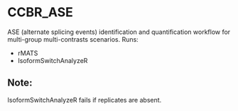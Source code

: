 # CCBR_ASE
ASE (alternate splicing events) identification and quantification workflow for multi-group multi-contrasts scenarios.
Runs:

  * rMATS
  * IsoformSwitchAnalyzeR

## Note:
IsoformSwitchAnalyzeR fails if replicates are absent.
